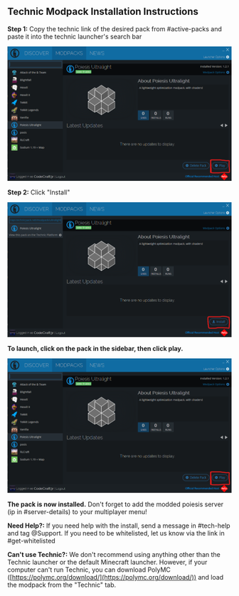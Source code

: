 ## Technic Modpack Installation Instructions

**Step 1:** Copy the technic link of the desired pack from #active-packs and paste it into the technic launcher's search bar 

![Where is the search bar?](/assets/technic-install-3.png)

**Step 2:** Click "Install" 

![Where is the install button?](/assets/technic-install-2.png)

**To launch, click on the pack in the sidebar, then click play.** 

![Where is the play button?](/assets/technic-install-3.png)


**The pack is now installed.** Don't forget to add the modded poiesis server (ip in #server-details) to your multiplayer menu!

**Need Help?:** If you need help with the install, send a message in #tech-help and tag @Support. If you need to be whitelisted, let us know via the link in #get-whitelisted

**Can't use Technic?:** We don't recommend using anything other than the Technic launcher or the default Minecraft launcher. However, if your computer can't run Technic, you can download PolyMC ([https://polymc.org/download/](https://polymc.org/download/)) and load the modpack from the "Technic" tab.
